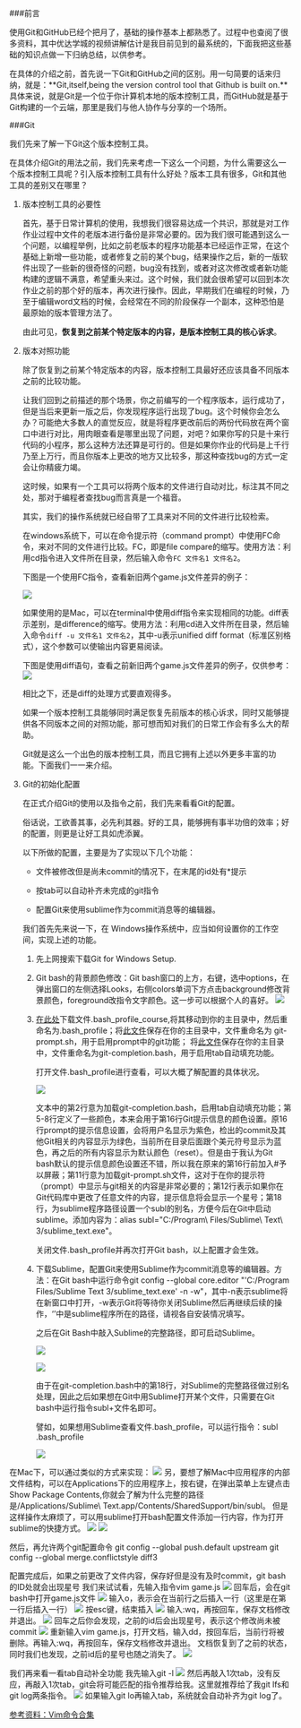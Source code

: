 ###前言

使用Git和GitHub已经个把月了，基础的操作基本上都熟悉了。过程中也查阅了很多资料，其中优达学城的视频讲解估计是我目前见到的最系统的，下面我把这些基础的知识点做一下归纳总结，以供参考。

在具体的介绍之前，首先说一下Git和GitHub之间的区别。用一句简要的话来归纳，就是：**Git,itself,being the version control tool that Github is built on.**具体来说，就是Git是一个位于你计算机本地的版本控制工具，而GitHub就是基于Git构建的一个云端，那里是我们与他人协作与分享的一个场所。

###Git

我们先来了解一下Git这个版本控制工具。

在具体介绍Git的用法之前，我们先来考虑一下这么一个问题，为什么需要这么一个版本控制工具呢？引入版本控制工具有什么好处？版本工具有很多，Git和其他工具的差别又在哪里？

1. 版本控制工具的必要性

	首先，基于日常计算机的使用，我想我们很容易达成一个共识，那就是对工作作业过程中文件的老版本进行备份是非常必要的。因为我们很可能遇到这么一个问题，以编程举例，比如之前老版本的程序功能基本已经运作正常，在这个基础上新增一些功能，或者修复之前的某个bug，结果操作之后，新的一版软件出现了一些新的很奇怪的问题，bug没有找到，或者对这次修改或者新功能构建的逻辑不满意，希望重头来过。这个时候，我们就会很希望可以回到本次作业之前的那个好的版本，再次进行操作。因此，早期我们在编程的时候，乃至于编辑word文档的时候，会经常在不同的阶段保存一个副本，这种恐怕是最原始的版本管理方法了。
	
	由此可见，**恢复到之前某个特定版本的内容，是版本控制工具的核心诉求**。
	
2. 版本对照功能

	除了恢复到之前某个特定版本的内容，版本控制工具最好还应该具备不同版本之前的比较功能。
	
	让我们回到之前描述的那个场景，你之前编写的一个程序版本，运行成功了，但是当后来更新一版之后，你发现程序运行出现了bug。这个时候你会怎么办？可能绝大多数人的直觉反应，就是将程序更改前后的两份代码放在两个窗口中进行对比，用肉眼查看是哪里出现了问题，对吧？如果你写的只是十来行代码的小程序，那么这种方法还算是可行的。但是如果你作业的代码是上千行乃至上万行，而且你版本上更改的地方又比较多，那这种查找bug的方式一定会让你精疲力竭。
	
	这时候，如果有一个工具可以将两个版本的文件进行自动对比，标注其不同之处，那对于编程者查找bug而言真是一个福音。
	
	其实，我们的操作系统就已经自带了工具来对不同的文件进行比较检索。
	
	在windows系统下，可以在命令提示符（command prompt）中使用FC命令，来对不同的文件进行比较。FC，即是file compare的缩写。使用方法：利用cd指令进入文件所在目录，然后输入命令`FC 文件名1 文件名2`。
	
	下图是一个使用FC指令，查看新旧两个game.js文件差异的例子：
	
	![](http://ww1.sinaimg.cn/large/6ab8b972gy1fg9jpik45gj20il0k0dgb.jpg)
	
	如果使用的是Mac，可以在terminal中使用diff指令来实现相同的功能。diff表示差别，是difference的缩写。使用方法：利用cd进入文件所在目录，然后输入命令`diff -u 文件名1 文件名2`，其中-u表示unified diff format（标准区别格式），这个参数可以使输出内容更易阅读。
	
	下图是使用diff语句，查看之前新旧两个game.js文件差异的例子，仅供参考：
	![](http://ww1.sinaimg.cn/large/6ab8b972gy1fhofdlbirdj21ey0xk0zi.jpg)
	
	相比之下，还是diff的处理方式要直观得多。
	
	如果一个版本控制工具能够同时满足恢复先前版本的核心诉求，同时又能够提供各不同版本之间的对照功能，那可想而知对我们的日常工作会有多么大的帮助。
	
	Git就是这么一个出色的版本控制工具，而且它拥有上述以外更多丰富的功能。下面我们一一来介绍。
	
3. Git的初始化配置

	在正式介绍Git的使用以及指令之前，我们先来看看Git的配置。
	
	俗话说，工欲善其事，必先利其器。好的工具，能够拥有事半功倍的效率；好的配置，则更是让好工具如虎添翼。
	
	以下所做的配置，主要是为了实现以下几个功能：
	
	- 文件被修改但是尚未commit的情况下，在末尾的id处有\*提示
	
	- 按tab可以自动补齐未完成的git指令

	- 配置Git来使用sublime作为commit消息等的编辑器。
	
	我们首先先来说一下，在 Windows操作系统中，应当如何设置你的工作空间，实现上述的功能。
	
	1. 先上网搜索下载Git for Windows Setup.

	2. Git bash的背景颜色修改：Git bash窗口的上方，右键，选中options，在弹出窗口的左侧选择Looks，右侧colors单词下方点击background修改背景颜色，foreground改指令文字颜色。这一步可以根据个人的喜好。
	![](http://ww1.sinaimg.cn/large/6ab8b972gy1fgbvrm5sggj20os09dwff.jpg)

	3. [在此处](https://www.udacity.com/api/nodes/3341718587/supplemental_media/bash-profile-course/download?_ga=1.37232743.672083044.1467344711)下载文件.bash\_profile\_course,将其移动到你的主目录中，然后重命名为.bash\_profile；将[此文件](https://raw.githubusercontent.com/git/git/master/contrib/completion/git-prompt.sh)保存在你的主目录中，文件重命名为 git-prompt.sh，用于启用prompt中的git功能；
将[此文件](https://raw.githubusercontent.com/git/git/master/contrib/completion/git-completion.bash)保存在你的主目录中，文件重命名为git-completion.bash，用于启用tab自动填充功能。

		打开文件.bash\_profile进行查看，可以大概了解配置的具体状况。
		
		![](http://ww1.sinaimg.cn/large/6ab8b972gy1fge9f8t6pqj20i60eut9f.jpg)

		文本中的第2行意为加载git-completion.bash，启用tab自动填充功能；第5-8行定义了一些颜色，本来会用于第16行Git提示信息的颜色设置。原16行prompt的提示信息设置，会将用户名显示为紫色，检出的commit及其他Git相关的内容显示为绿色，当前所在目录后面跟个美元符号显示为蓝色，再之后的所有内容显示为默认颜色（reset）。但是由于我认为Git bash默认的提示信息颜色设置还不错，所以我在原来的第16行前加入\#予以屏蔽；第11行意为加载git-prompt.sh文件，这对于在你的提示符（prompt）中显示与git相关的内容是非常必要的；第12行表示如果你在Git代码库中更改了任意文件的内容，提示信息将会显示一个星号；第18行，为sublime程序路径设置一个subl的别名，方便今后在Git中启动sublime。添加内容为：alias subl="C:/Program\ Files/Sublime\ Text\ 3/sublime_text.exe"。
		
		关闭文件.bash\_profile并再次打开Git bash，以上配置才会生效。
		
	4. 下载Sublime，配置Git来使用Sublime作为commit消息等的编辑器。方法：在Git bash中运行命令git config --global core.editor "'C:/Program Files/Sublime Text 3/sublime_text.exe' -n -w"，其中-n表示sublime将在新窗口中打开，-w表示Git将等待你关闭Sublime然后再继续后续的操作，‘’中是sublime程序所在的路径，请视各自安装情况填写。

		之后在Git Bash中敲入Sublime的完整路径，即可启动Sublime。
		
		![](http://ww1.sinaimg.cn/large/6ab8b972gy1fge9n8fd7jj20gi095aa6.jpg)
	
		![](http://ww1.sinaimg.cn/large/6ab8b972gy1fge9860ywkj20yr0exgmk.jpg)

		由于在git-completion.bash中的第18行，对Sublime的完整路径做过别名处理，因此之后如果想在Git中用Sublime打开某个文件，只需要在Git bash中运行指令subl+文件名即可。
		
		譬如，如果想用Sublime查看文件.bash_profile，可以运行指令：subl .bash\_profile
		
		![](http://ww1.sinaimg.cn/large/6ab8b972gy1fgea4sjb9ej20yf0euq45.jpg)
		
在Mac下，可以通过类似的方式来实现：
![](https://ws4.sinaimg.cn/large/006tKfTcgy1fggkgiejmsj31kw0nf1ky.jpg)
另，要想了解Mac中应用程序的内部文件结构，可以在Applications下的应用程序上，按右键，在弹出菜单上左键点击Show Package Contents,你就会了解为什么完整的路径是/Applications/Sublime\ Text.app/Contents/SharedSupport/bin/subl。
但是这样操作太麻烦了，可以用sublime打开bash配置文件添加一行内容，作为打开sublime的快捷方式。
![](http://ww1.sinaimg.cn/large/6ab8b972gy1fhpnrndd1qj216q0omwrd.jpg)
![](http://ww1.sinaimg.cn/large/6ab8b972gy1fhpns2afxfj21lm0o8aiu.jpg)


然后，再允许两个git配置命令
git config --global push.default upstream
git config --global merge.conflictstyle diff3



配置完成后，如果之前更改了文件内容，保存好但是没有及时commit，git bash的ID处就会出现星号
我们来试试看，先输入指令vim game.js
![](http://ww1.sinaimg.cn/large/6ab8b972gy1fgg6rwby8nj20gf08z74d.jpg)
回车后，会在git bash中打开game.js文件
![](http://ww1.sinaimg.cn/large/6ab8b972gy1fgg6v861qxj20gf096dga.jpg)
输入o，表示会在当前行之后插入一行（这里是在第一行后插入一行）
![](http://ww1.sinaimg.cn/large/6ab8b972gy1fgg6yo8w3yj20gh093aac.jpg)
按esc键，结束插入
![](http://ww1.sinaimg.cn/large/6ab8b972gy1fgg71mnjxzj20gh0910t0.jpg)
输入:wq，再按回车，保存文档修改并退出。
![](http://ww1.sinaimg.cn/large/6ab8b972gy1fgg761xajwj20gh093dg9.jpg)
回车之后你会发现，之前的id后会出现星号，表示这个修改尚未被commit
![](http://ww1.sinaimg.cn/large/6ab8b972gy1fgg78yc2abj20gj095dg5.jpg)
重新输入vim game.js，打开文档，输入dd，按回车后，当前行将被删除。再输入:wq，再按回车，保存文档修改并退出。
文档恢复到了之前的状态，同时我们也发现，之前id后的星号也随之消失了。
![](http://ww1.sinaimg.cn/large/6ab8b972gy1fgg7f4pf5mj20gh094t93.jpg)

我们再来看一看tab自动补全功能
我先输入git -l
![](http://ww1.sinaimg.cn/large/6ab8b972gy1fgg8odpfd7j20gg0900sy.jpg)
然后再敲入1次tab，没有反应，再敲入1次tab，git会将可能匹配的指令推荐给我。这里就推荐给了我git lfs和git log两条指令。
![](http://ww1.sinaimg.cn/large/6ab8b972gy1fgg8rajgoyj20gi0933yo.jpg)
如果输入git lo再输入tab，系统就会自动补齐为git log了。




[参考资料：Vim命令合集](http://www.cnblogs.com/softwaretesting/archive/2011/07/12/2104435.html)
	
	
	
	

	
	
